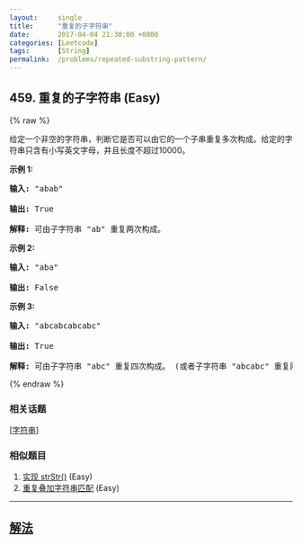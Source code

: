```yaml
---
layout:     single
title:      "重复的子字符串"
date:       2017-04-04 21:30:00 +0800
categories: [Leetcode]
tags:       [String]
permalink:  /problems/repeated-substring-pattern/
---
```


## 459. 重复的子字符串 (Easy)

{% raw %}

<p>给定一个非空的字符串，判断它是否可以由它的一个子串重复多次构成。给定的字符串只含有小写英文字母，并且长度不超过10000。</p>

<p><strong>示例 1:</strong></p>

<pre>
<strong>输入:</strong> &quot;abab&quot;

<strong>输出:</strong> True

<strong>解释:</strong> 可由子字符串 &quot;ab&quot; 重复两次构成。
</pre>

<p><strong>示例 2:</strong></p>

<pre>
<strong>输入:</strong> &quot;aba&quot;

<strong>输出:</strong> False
</pre>

<p><strong>示例 3:</strong></p>

<pre>
<strong>输入:</strong> &quot;abcabcabcabc&quot;

<strong>输出:</strong> True

<strong>解释:</strong> 可由子字符串 &quot;abc&quot; 重复四次构成。 (或者子字符串 &quot;abcabc&quot; 重复两次构成。)
</pre>

{% endraw %}

### 相关话题
  [[字符串](https://github.com/openset/leetcode/tree/master/tag/string/README.md)]

### 相似题目
  1. [实现 strStr()](/problems/implement-strstr) (Easy)
  1. [重复叠加字符串匹配](/problems/repeated-string-match) (Easy)

---

## [解法](https://github.com/openset/leetcode/tree/master/problems/repeated-substring-pattern)
